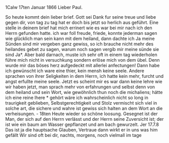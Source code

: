  1Calw 17ten Januar 1866
Lieber Paul.

So heute kommt dein lieber brief. Gott sei Dank fur seine treue und liebe gegen dir, von tag zu tag hat er doch bis jetzt so herlich aus geführt. Eine stelle in deinem brief hat mich errinert wie es war bei mir nach ich den Herrn gefunden hatte. ich war foll freude, friede, konnte jederman sagen wie glücklich man sein kann mit dem heiland, dann dachte ich Ja meine Sünden sind mir vergeben ganz gewiss, so ich brauche nicht mehr des heilandes gebet zu sagen, warum noch sagen vergib mir meine sünde sie sind Ja*. Aber bald darnach, muste ich sehr oft in einem tag wiederholen führe mich nicht in versuchkung sondern erlöse mich von dem übel. Denn wurde mir das böses herz aufgedeckt mit allerlei anfectungen! Dann habe ich gewünscht ich ware eine thier, kein mensh keine seele. Andere sprachen von ihrer Seligkeiten in dem Herrn, ich hatte kein mehr, furcht und angst erfullte meine seele. Jetzt es scheint mir es war dann keine lehre wie wir haben jetzt, man sprach mehr von erfahrungen und selbst denn von dem heiland und sein Wort, wie gewöhnlich thun noch die michaliens; hätte ich eine reine lhere <Lehre>* gehört wäre ich wahrscheinlich nicht so long in traurigkeit geblieben, Selbstgerechtigkeit und Stolz vermischt sich viel in solche art, die sichere und wahre ist gewiss sich halten an dem Wort an die verheisungen. - 18ten Heute wieder so schöne loosung. Gesegnet ist der Man, der sich auf den Herrn verlässt und der Herrn seine Zuversicht ist; der ist wie ein baum am Wasser gepflanzet und am bach gewurzelt. Jer 17.7.8 Das ist ja die hauptsache Glauben, Vertraue dann wirkt er in uns was him gefällt 
Wir sind oft bei dir, nachts, morgens, noch vielmall im tage 